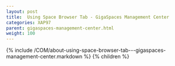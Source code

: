 ```yaml
---
layout: post
title:  Using Space Browser Tab - GigaSpaces Management Center
categories: XAP97
parent: gigaspaces-management-center.html
weight: 100
---
```


{% include /COM/about-using-space-browser-tab---gigaspaces-management-center.markdown %}
{% children %}
